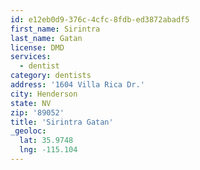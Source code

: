 ```yaml
---
id: e12eb0d9-376c-4cfc-8fdb-ed3872abadf5
first_name: Sirintra
last_name: Gatan
license: DMD
services:
  - dentist
category: dentists
address: '1604 Villa Rica Dr.'
city: Henderson
state: NV
zip: '89052'
title: 'Sirintra Gatan'
_geoloc:
  lat: 35.9748
  lng: -115.104
---
```

